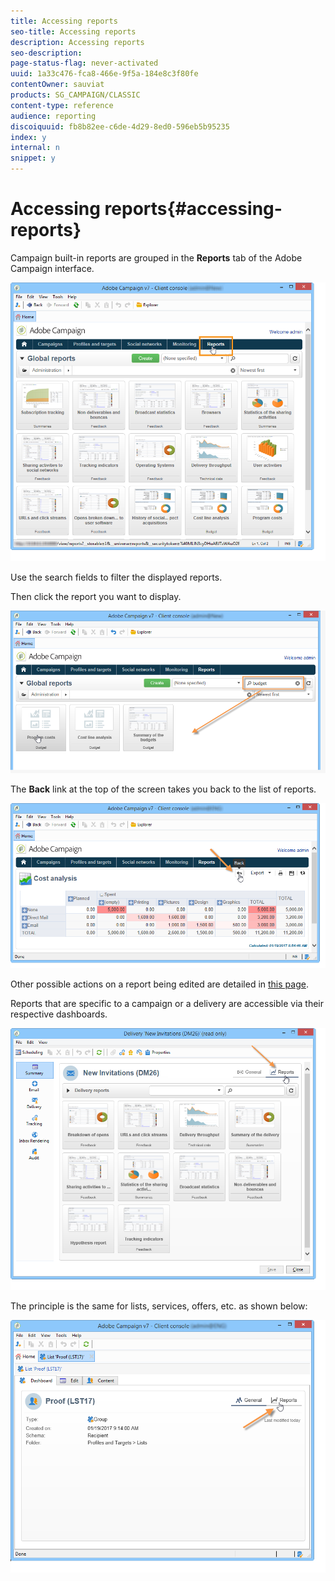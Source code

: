 ```yaml
---
title: Accessing reports
seo-title: Accessing reports
description: Accessing reports
seo-description: 
page-status-flag: never-activated
uuid: 1a33c476-fca8-466e-9f5a-184e8c3f80fe
contentOwner: sauviat
products: SG_CAMPAIGN/CLASSIC
content-type: reference
audience: reporting
discoiquuid: fb8b82ee-c6de-4d29-8ed0-596eb5b95235
index: y
internal: n
snippet: y
---
```


# Accessing reports{#accessing-reports}

Campaign built-in reports are grouped in the **Reports** tab of the Adobe Campaign interface.

![](assets/reporting_access_from_home.png)

Use the search fields to filter the displayed reports.

Then click the report you want to display.

![](assets/reporting_edit_a_report.png)

The **Back** link at the top of the screen takes you back to the list of reports.

![](assets/reporting_back_button.png)

Other possible actions on a report being edited are detailed in [this page](../../reporting/using/actions-on-reports.md).

Reports that are specific to a campaign or a delivery are accessible via their respective dashboards.

![](assets/reporting_on_a_delivery.png)

The principle is the same for lists, services, offers, etc. as shown below:

![](assets/reporting_on_an_offer.png)

